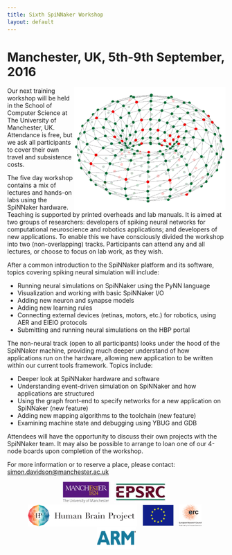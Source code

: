 ```yaml
---
title: Sixth SpiNNaker Workshop
layout: default
---
```

# Manchester, UK, 5th-9th September, 2016

<img style="float: right;" src="Rotating_Doughnut_S2.gif">

Our next training workshop will be held in the School of Computer Science at The University of Manchester, UK. Attendance is free, but we ask all participants to cover their own travel and subsistence costs.

The five day workshop contains a mix of lectures and hands-on labs using the SpiNNaker hardware. Teaching is supported by printed overheads and lab manuals. 
It is aimed at two groups of researchers: developers of spiking neural networks for computational neuroscience and robotics applications; and developers of new applications. To enable this we have consciously divided the workshop into two (non-overlapping) tracks. Participants can attend any and all lectures, or choose to focus on lab work, as they wish.

After a common introduction to the SpiNNaker platform and its software, topics covering spiking neural simulation will include:

 - Running neural simulations on SpiNNaker using the PyNN language
 - Visualization and working with basic SpiNNaker I/O
 - Adding new neuron and synapse models
 - Adding new learning rules
 - Connecting external devices (retinas, motors, etc.) for robotics, using AER and EIEIO protocols
 - Submitting and running neural simulations on the HBP portal
 
The non-neural track (open to all participants) looks under the hood of the SpiNNaker machine, providing much deeper understand of how applications run on the hardware, allowing new application to be written within our current tools framework. Topics include:

 - Deeper look at SpiNNaker hardware and software
 - Understanding event-driven simulation on SpiNNaker and how applications are structured
 - Using the graph front-end to specify networks for a new application on SpiNNaker (new feature)
 - Adding new mapping algorithms to the toolchain (new feature)
 - Examining machine state and debugging using YBUG and GDB

Attendees will have the opportunity to discuss their own projects with the SpiNNaker team. It may also be possible to arrange to loan one of our 4-node boards upon completion of the workshop.

For more information or to reserve a place, please contact: 
[simon.davidson@manchester.ac.uk](mailto:simon.davidson@manchester.ac.uk)

<center>
<img src="UoM.png" height="50">&nbsp;&nbsp;
<img src="EPSRClogo.jpg" height="50">&nbsp;&nbsp;
<img src="HBP_logo.png" height="50">&nbsp;&nbsp;
<img src="EU_flag_yellow_low.jpg" height="50">&nbsp;&nbsp;
<img src="LOGO-ERC.jpg" height="50">&nbsp;&nbsp;
<img src="ARM.png" height="50">
</center>
